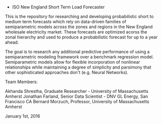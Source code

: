 
* ISO New England Short Term Load Forecaster

This is the repository for researching and developing probabilistic short to medium term forecasts which rely on data-driven families of semiparametric models across the zones and regions in the New England wholesale electricity market.
These forecasts are optimized acorss the zonal hierarchy and used to produce a probabilistic forecast for up to a year ahead.

The goal is to research any additional predictive performance of using a semiparametric modeling framework over a benchmark regression model. Semiparametric models allow for flexible incorporation of nonlinear relationships while maintaining a degree of simplicity and parsimony that other sophisticated approaches don't (e.g. Neural Networks). 

Team Members:

Akhanda Shrestha, Graduate Researcher - University of Massachusetts Amherst
Jonathan Farland, Senior Data Scientist - DNV GL Energy, San Francisco CA
Bernard Morzuch, Professor, University of Massachusetts Amherst

January 1st, 2016




